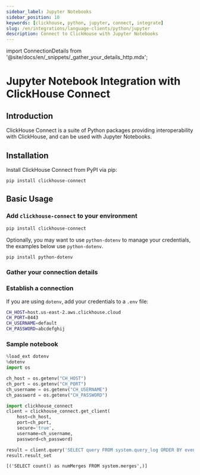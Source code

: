 ```yaml
---
sidebar_label: Jupyter Notebooks
sidebar_position: 10
keywords: [clickhouse, python, jupyter, connect, integrate]
slug: /en/integrations/language-clients/python/jupyter
description: Connect to ClickHouse with Jupyter Notebooks
---
```

import ConnectionDetails from '@site/docs/en/_snippets/_gather_your_details_http.mdx';

# Jupyter Notebook Integration with ClickHouse Connect

## Introduction

ClickHouse Connect is a suite of Python packages providing interoperability with ClickHouse, and can be used with Jupyter Notebooks.

## Installation

Install ClickHouse Connect from PyPI via pip:

`pip install clickhouse-connect`

## Basic Usage

### Add `clickhouse-connect` to your environment

```bash
pip install clickhouse-connect
```

Optionally, you may want to use `python-dotenv` to manage your credentials, the examples below use `python-dotenv`.

```bash
pip install python-dotenv
```

### Gather your connection details

<ConnectionDetails />

### Establish a connection

If you are using `dotenv`, add your credentials to a `.env` file:

```bash title='notebooks/.env'
CH_HOST=host.us-east-2.aws.clickhouse.cloud
CH_PORT=8443
CH_USERNAME=default
CH_PASSWORD=abcdefghij
```

### Sample notebook
```python
%load_ext dotenv
%dotenv
import os
```
```python
ch_host = os.getenv("CH_HOST")
ch_port = os.getenv("CH_PORT")
ch_username = os.getenv("CH_USERNAME")
ch_password = os.getenv("CH_PASSWORD")
```
```python
import clickhouse_connect
client = clickhouse_connect.get_client(
    host=ch_host,
    port=ch_port,
    secure='true',
    username=ch_username,
    password=ch_password)
```
```python
result = client.query('SELECT query FROM system.query_log ORDER BY event_date DESC LIMIT 1')
result.result_set
```
```response
[('SELECT count() as numMerges FROM system.merges',)]
 ```
